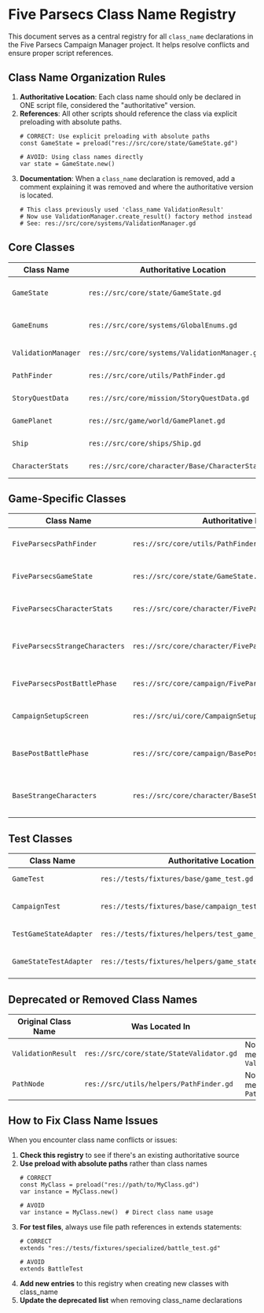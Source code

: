 # Five Parsecs Class Name Registry

This document serves as a central registry for all `class_name` declarations in the Five Parsecs Campaign Manager project. It helps resolve conflicts and ensure proper script references.

## Class Name Organization Rules

1. **Authoritative Location**: Each class name should only be declared in ONE script file, considered the "authoritative" version.
2. **References**: All other scripts should reference the class via explicit preloading with absolute paths.
   ```gdscript
   # CORRECT: Use explicit preloading with absolute paths
   const GameState = preload("res://src/core/state/GameState.gd")
   
   # AVOID: Using class names directly
   var state = GameState.new()
   ```
3. **Documentation**: When a `class_name` declaration is removed, add a comment explaining it was removed and where the authoritative version is located.
   ```gdscript
   # This class previously used 'class_name ValidationResult'
   # Now use ValidationManager.create_result() factory method instead
   # See: res://src/core/systems/ValidationManager.gd
   ```

## Core Classes

| Class Name | Authoritative Location | Description |
|------------|------------------------|-------------|
| `GameState` | `res://src/core/state/GameState.gd` | Manages the overall game state |
| `GameEnums` | `res://src/core/systems/GlobalEnums.gd` | Global enumeration definitions |
| `ValidationManager` | `res://src/core/systems/ValidationManager.gd` | Validates game state data |
| `PathFinder` | `res://src/core/utils/PathFinder.gd` | Pathfinding implementation |
| `StoryQuestData` | `res://src/core/mission/StoryQuestData.gd` | Quest/mission data container |
| `GamePlanet` | `res://src/game/world/GamePlanet.gd` | Planet object definition |
| `Ship` | `res://src/core/ships/Ship.gd` | Ship object definition |
| `CharacterStats` | `res://src/core/character/Base/CharacterStats.gd` | Base character statistics |

## Game-Specific Classes

| Class Name | Authoritative Location | Description |
|------------|------------------------|-------------|
| `FiveParsecsPathFinder` | `res://src/core/utils/PathFinder.gd` | Five Parsecs implementation of pathfinding |
| `FiveParsecsGameState` | `res://src/core/state/GameState.gd` | Five Parsecs implementation of game state |
| `FiveParsecsCharacterStats` | `res://src/core/character/FiveParsecsCharacterStats.gd` | Five Parsecs character statistics |
| `FiveParsecsStrangeCharacters` | `res://src/core/character/FiveParsecsStrangeCharacters.gd` | Five Parsecs unique character types |
| `FiveParsecsPostBattlePhase` | `res://src/core/campaign/FiveParsecsPostBattlePhase.gd` | Five Parsecs post-battle phase |
| `CampaignSetupScreen` | `res://src/ui/core/CampaignSetupScreen.gd` | Campaign setup UI screen |
| `BasePostBattlePhase` | `res://src/core/campaign/BasePostBattlePhase.gd` | Base implementation for post-battle phase |
| `BaseStrangeCharacters` | `res://src/core/character/BaseStrangeCharacters.gd` | Base implementation for strange characters |

## Test Classes

| Class Name | Authoritative Location | Description |
|------------|------------------------|-------------|
| `GameTest` | `res://tests/fixtures/base/game_test.gd` | Base test class |
| `CampaignTest` | `res://tests/fixtures/base/campaign_test.gd` | Campaign test suite base |
| `TestGameStateAdapter` | `res://tests/fixtures/helpers/test_game_state_adapter.gd` | Game state test adapter |
| `GameStateTestAdapter` | `res://tests/fixtures/helpers/game_state_test_adapter.gd` | Adapter for game state tests |

## Deprecated or Removed Class Names

| Original Class Name | Was Located In | Replacement Approach |
|---------------------|----------------|----------------------|
| `ValidationResult` | `res://src/core/state/StateValidator.gd` | Now an inner class, use factory method `ValidationManager.create_result()` |
| `PathNode` | `res://src/utils/helpers/PathFinder.gd` | Now an inner class, use factory method `PathFinder.create_path_node()` |

## How to Fix Class Name Issues

When you encounter class name conflicts or issues:

1. **Check this registry** to see if there's an existing authoritative source
2. **Use preload with absolute paths** rather than class names
   ```gdscript
   # CORRECT
   const MyClass = preload("res://path/to/MyClass.gd")
   var instance = MyClass.new()
   
   # AVOID
   var instance = MyClass.new()  # Direct class name usage
   ```
3. **For test files**, always use file path references in extends statements:
   ```gdscript
   # CORRECT
   extends "res://tests/fixtures/specialized/battle_test.gd"
   
   # AVOID
   extends BattleTest
   ```
4. **Add new entries** to this registry when creating new classes with class_name
5. **Update the deprecated list** when removing class_name declarations 